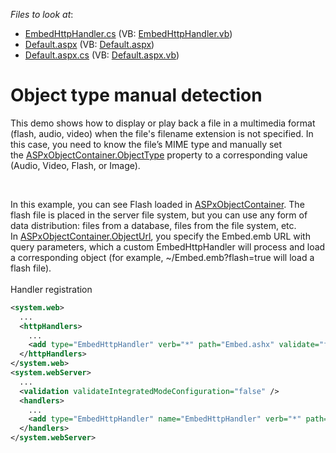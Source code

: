 <!-- default file list -->
*Files to look at*:

* [EmbedHttpHandler.cs](./CS/App_Code/EmbedHttpHandler.cs) (VB: [EmbedHttpHandler.vb](./VB/App_Code/EmbedHttpHandler.vb))
* [Default.aspx](./CS/Default.aspx) (VB: [Default.aspx](./VB/Default.aspx))
* [Default.aspx.cs](./CS/Default.aspx.cs) (VB: [Default.aspx.vb](./VB/Default.aspx.vb))
<!-- default file list end -->
# Object type manual detection


<p>This demo shows how to display or play back a file in a multimedia format (flash, audio, video) when the file's filename extension is not specified. In this case, you need to know the file’s MIME type and manually set the <a href="https://documentation.devexpress.com/#AspNet/DevExpressWebASPxObjectContainer_ObjectTypetopic">ASPxObjectContainer.ObjectType</a> property to a corresponding value (Audio, Video, Flash, or Image).</p>
<p> </p>
<p>In this example, you can see Flash loaded in <a href="https://documentation.devexpress.com/#AspNet/clsDevExpressWebASPxObjectContainertopic">ASPxObjectContainer</a>. The flash file is placed in the server file system, but you can use any form of data distribution: files from a database, files from the file system, etc. In <a href="https://documentation.devexpress.com/#AspNet/DevExpressWebASPxObjectContainer_ObjectUrltopic">ASPxObjectContainer.ObjectUrl</a>, you specify the Embed.emb URL with query parameters, which a custom EmbedHttpHandler will process and load a corresponding object (for example, ~/Embed.emb?flash=true will load a flash file).<br /><br />Handler registration</p>


```xml
<system.web>
  ...
  <httpHandlers>
    ...
    <add type="EmbedHttpHandler" verb="*" path="Embed.ashx" validate="false" />
  </httpHandlers>
</system.web>
<system.webServer>
  ...
  <validation validateIntegratedModeConfiguration="false" />
  <handlers>
    ...
    <add type="EmbedHttpHandler" name="EmbedHttpHandler" verb="*" path="Embed.ashx" preCondition="integratedMode" />
  </handlers>
</system.webServer>

```



<br/>


